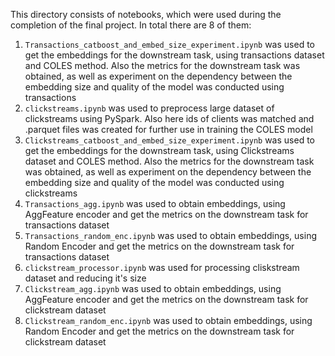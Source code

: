 This directory consists of notebooks, which were used during the completion of the final project.
In total there are 8 of them:
1. `Transactions_catboost_and_embed_size_experiment.ipynb` was used to get the embeddings for the downstream task, using transactions dataset and COLES method. Also the metrics for the downstream task was obtained, as well as experiment on the dependency between the embedding size and quality of the model was conducted using transactions
2. `clickstreams.ipynb` was used to preprocess large dataset of clickstreams using PySpark. Also here ids of clients was matched and .parquet files was created for further use in training the COLES model
3. `Clickstreams_catboost_and_embed_size_experiment.ipynb` was used to get the embeddings for the downstream task, using Clickstreams dataset and COLES method. Also the metrics for the downstream task was obtained, as well as experiment on the dependency between the embedding size and quality of the model was conducted using clickstreams
4. `Transactions_agg.ipynb` was used to obtain embeddings, using AggFeature encoder and get the metrics on the downstream task for transactions dataset
5. `Transactions_random_enc.ipynb` was used to obtain embeddings, using Random Encoder and get the metrics on the downstream task for transactions dataset
6. `clickstream_processor.ipynb` was used for processing cliskstream dataset and reducing it's size
7. `Clickstream_agg.ipynb` was used to obtain embeddings, using AggFeature encoder and get the metrics on the downstream task for clickstream dataset
8. `Clickstream_random_enc.ipynb` was used to obtain embeddings, using Random Encoder and get the metrics on the downstream task for clickstream dataset